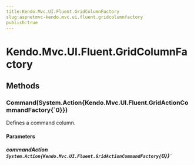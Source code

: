 ```yaml
---
title:Kendo.Mvc.UI.Fluent.GridColumnFactory
slug:aspnetmvc-kendo.mvc.ui.fluent.gridcolumnfactory
publish:true
---
```


# Kendo.Mvc.UI.Fluent.GridColumnFactory

## Methods

### Command(System.Action{Kendo.Mvc.UI.Fluent.GridActionCommandFactory{`0}})
Defines a command column.

#### Parameters

##### commandAction `System.Action{Kendo.Mvc.UI.Fluent.GridActionCommandFactory{`0}}`

            